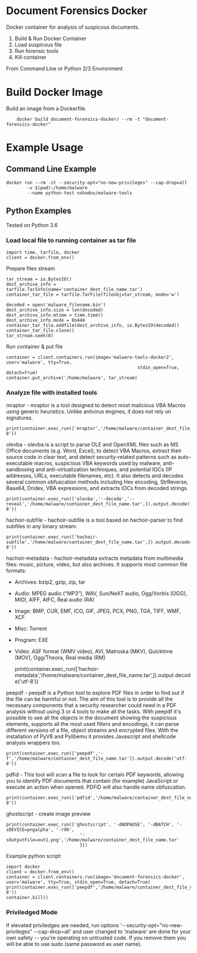 # Document Forensics Docker #

Docker container for analysis of suspicous documents. 

1. Build & Run Docker Container
1. Load suspicous file
1. Run forensic tools
1. Kill container

From Command Line or Python 2/3 Environment 


# Build Docker Image #

Build an image from a Dockerfile.

		docker build document-forensics-docker/ --rm -t "document-forensics-docker"


# Example Usage #

## Command Line Example ##

	docker run --rm -it --security-opt="no-new-privileges" --cap-drop=all
	       	-v $(pwd):/home/malware
	       	--name python-test nshadov/malware-tools

## Python Examples ##

Tested on Python 3.6

### Load local file to running container as tar file ### 

	import time, tarfile, docker
	client = docker.from_env()

Prepare files stream

	tar_stream = io.BytesIO()
	dest_archive_info = tarfile.TarInfo(name='container_dest_file_name.tar')
	container_tar_file = tarfile.TarFile(fileobj=tar_stream, mode='w')

	decoded = open('malware_filename.bin')
	dest_archive_info.size = len(decoded)
	dest_archive_info.mtime = time.time()
	dest_archive_info.mode = 0o444
	container_tar_file.addfile(dest_archive_info, io.BytesIO(decoded))
	container_tar_file.close()
	tar_stream.seek(0)

Run container & put file

	container = client.containers.run(image='malware-tools-docker2', user='malware', tty=True,
	                                                  stdin_open=True, detach=True)
	container.put_archive('/home/malware', tar_stream)

### Analyze file with installed tools ###

mraptor - mraptor is a tool designed to detect most malicious VBA Macros using generic heuristics. Unlike antivirus engines, it does not rely on signatures.

	print(container.exec_run(['mraptor','/home/malware/container_dest_file_name.tar',]).output.decode('utf-8'))


olevba - olevba is a script to parse OLE and OpenXML files such as MS Office documents (e.g. Word, Excel), to detect VBA Macros, extract their source code in clear text, and detect security-related patterns such as auto-executable macros, suspicious VBA keywords used by malware, anti-sandboxing and anti-virtualization techniques, and potential IOCs (IP addresses, URLs, executable filenames, etc). It also detects and decodes several common obfuscation methods including Hex encoding, StrReverse, Base64, Dridex, VBA expressions, and extracts IOCs from decoded strings.

	print(container.exec_run(['olevba','--decode','--reveal','/home/malware/container_dest_file_name.tar',]).output.decode('utf-8'))


hachoir-subfile - hachoir-subfile is a tool based on hachoir-parser to find subfiles in any binary stream.

	print(container.exec_run(['hachoir-subfile','/home/malware/container_dest_file_name.tar',]).output.decode('utf-8'))


hachoir-metadata - hachoir-metadata extracts metadata from multimedia files: music, picture, video, but also archives. It supports most common file formats:

* Archives: bzip2, gzip, zip, tar
* Audio: MPEG audio (“MP3”), WAV, Sun/NeXT audio, Ogg/Vorbis (OGG), MIDI, AIFF, AIFC, Real audio (RA)
* Image: BMP, CUR, EMF, ICO, GIF, JPEG, PCX, PNG, TGA, TIFF, WMF, XCF
* Misc: Torrent
* Program: EXE
* Video: ASF format (WMV video), AVI, Matroska (MKV), Quicktime (MOV), Ogg/Theora, Real media (RM)

	print(container.exec_run(['hachoir-metadata','/home/malware/container_dest_file_name.tar',]).output.decode('utf-8'))


peepdf - peepdf is a Python tool to explore PDF files in order to find out if the file can be harmful or not. The aim of this tool is to provide all the necessary components that a security researcher could need in a PDF analysis without using 3 or 4 tools to make all the tasks. With peepdf it's possible to see all the objects in the document showing the suspicious elements, supports all the most used filters and encodings, it can parse different versions of a file, object streams and encrypted files. With the installation of PyV8 and Pylibemu it provides Javascript and shellcode analysis wrappers too. 

	print(container.exec_run(['peepdf','-f','/home/malware/container_dest_file_name.tar']).output.decode('utf-8'))


pdfid - This tool will scan a file to look for certain PDF keywords, allowing you to identify PDF documents that contain (for example) JavaScript or execute an action when opened. PDFiD will also handle name obfuscation.

	print(container.exec_run(['pdfid','/home/malware/container_dest_file_name.tar',]).output.decode('utf-8'))


ghostscript - create image preview

	print(container.exec_run(['ghostscript', '-dNOPAUSE', '-dBATCH', '-sDEVICE=pngalpha', '-r96',
								'-sOutputFile=out1.png','/home/malware/container_dest_file_name.tar'
								]))


Example python script:

	import docker
	client = docker.from_env()
	container = client.containers.run(image='document-forensics-docker', user='malware', tty=True, stdin_open=True, detach=True)
	print(container.exec_run(['peepdf','/home/malware/container_dest_file_name.tar',]).output.decode('utf-8'))
	container.kill()


### Priviledged Mode ###

If elevated priviledges are needed, run options '--security-opt="no-new-privileges" --cap-drop=all' and user changed to 'malware' are done for your own safety -- you're operating on untrusted code. If you remove them you will be able to use sudo (same password as user name).